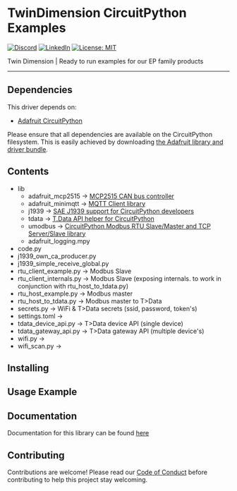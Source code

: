 # TwinDimension CircuitPython Examples

[![Discord](https://img.shields.io/discord/1016500444379496478)](https://discord.com/channels/1016500444379496478)
[![LinkedIn](https://img.shields.io/badge/LinkedIn-0077B5?logo=linkedin&logoColor=white)](https://www.linkedin.com/company/twindimension)
[![License: MIT](https://img.shields.io/badge/License-MIT-yellow.svg)](https://opensource.org/licenses/MIT)

Twin Dimension | Ready to run examples for our EP family products

---------------

## Dependencies

This driver depends on:

* [Adafruit CircuitPython](https://github.com/adafruit/circuitpython)

Please ensure that all dependencies are available on the CircuitPython filesystem.
This is easily achieved by downloading
[the Adafruit library and driver bundle](https://github.com/adafruit/Adafruit_CircuitPython_Bundle).

## Contents

* lib
    * adafruit_mcp2515 -> [MCP2515 CAN bus controller](https://docs.circuitpython.org/projects/mcp2515/en/latest/)
    * adafruit_minimqtt -> [MQTT Client library](https://docs.circuitpython.org/projects/minimqtt/en/latest/)
    * j1939 -> [SAE J1939 support for CircuitPython developers](https://github.com/TwinDimensionIOT/TwinDimension-CircuitPython-J1939)
    * tdata -> [T.Data API helper for CircuitPython](https://github.com/TwinDimensionIOT/TwinDimension-CircuitPython-TData)
    * umodbus -> [CircuitPython Modbus RTU Slave/Master and TCP Server/Slave library](https://github.com/TwinDimensionIOT/TwinDimension-CircuitPython-Modbus)
    * adafruit_logging.mpy
* code.py
* j1939_own_ca_producer.py
* j1939_simple_receive_global.py
* rtu_client_example.py -> Modbus Slave
* rtu_client_internals.py -> Modbus Slave (exposing internals. to work in conjunction with rtu_host_to_tdata.py)
* rtu_host_example.py -> Modbus master
* rtu_host_to_tdata.py -> Modbus master to T>Data
* secrets.py -> WiFi & T>Data secrets (ssid, password, token's)
* settings.toml -> 
* tdata_device_api.py -> T>Data device API (single device)
* tdata_gateway_api.py -> T>Data gateway API (multiple device's)
* wifi.py ->
* wifi_scan.py -> 

## Installing

## Usage Example

## Documentation

Documentation for this library can be found [here]()

## Contributing

Contributions are welcome! Please read our [Code of Conduct]() before contributing to help this project stay welcoming.
